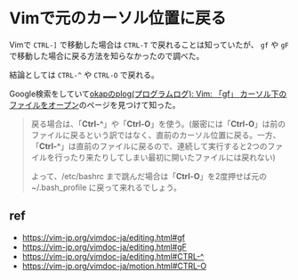 # Vimで元のカーソル位置に戻る

Vimで `CTRL-]` で移動した場合は `CTRL-T` で戻れることは知っていたが、 `gf` や `gF` で移動した場合に戻る方法を知らなかったので調べた。

結論としては `CTRL-^` や `CTRL-O` で戻れる。

Google検索をしていて[okapのplog(プログラムログ): Vim: 「gf」 カーソル下のファイルをオープン](http://okap-plog.blogspot.com/2009/04/vim-gf.html)のページを見つけて知った。

> 戻る場合は、「**Ctrl-^**」や「**Ctrl-O**」を使う。(厳密には「**Ctrl-O**」は前のファイルに戻るという訳ではなく、直前のカーソル位置に戻る。一方、「**Ctrl-^**」は直前のファイルに戻るので、連続して実行すると2つのファイルを行ったり来たりしてしまい最初に開いたファイルには戻れない)
>
> よって、/etc/bashrc まで跳んだ場合は「**Ctrl-O**」を2度押せば元の ~/.bash\_profile に戻って来れるでしょう。

## ref

- https://vim-jp.org/vimdoc-ja/editing.html#gf
- https://vim-jp.org/vimdoc-ja/editing.html#gF
- https://vim-jp.org/vimdoc-ja/editing.html#CTRL-^
- https://vim-jp.org/vimdoc-ja/motion.html#CTRL-O
